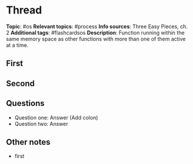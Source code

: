# Thread

**Topic**: #os
**Relevant topics**:  #process 
**Info sources**: Three Easy Pieces, ch. 2
**Additional tags**: #flashcardsos
**Description**: Function running within the same memory space as other functions with more than one of them active at a time.


## First


## Second


## Questions

- Question one: Answer (Add colon)
- Question two: Answer


## Other notes

- first
